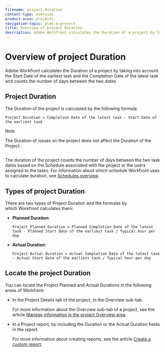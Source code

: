 ```yaml
---
filename: project-duration
content-type: overview
product-area: projects
navigation-topic: plan-a-project
title: Overview of project Duration
description: Adobe Workfront calculates the Duration of a project by taking into account the Start Date of the earliest task and the Completion Date of the latest task and counts the number of days between the two dates.
---
```


# Overview of project Duration

Adobe Workfront calculates the Duration of a project by taking into account the Start Date of the earliest task and the Completion Date of the latest task and counts the number of days between the two dates.&nbsp;

## Project Duration

The Duration of the project is calculated by the following formula:

```
Project Duration = Completion Date of the latest task - Start Date of the earliest task
```

>[!NOTE]
>
>The Duration of issues on the project does not affect the Duration of the Project.

##  

The duration of the project counts the number of days between the two task dates based on the Schedule associated with the project or the users assigned to the tasks. For information about which schedule Workfront uses to calculate duration, see [Schedules overview](../../../administration-and-setup/set-up-workfront/configure-timesheets-schedules/schedules-overview.md).

## Types of project Duration

There are two types of Project Duration and the formulas by which&nbsp;Workfront calculates them:

* **Planned Duration**:&nbsp;

  ```
  Project Planned Duration = Planned Completion Date of the latest task - Planned Start Date of the earliest task / Typical hour per day
  ```

* **Actual Duration**:&nbsp;

  ```
  Project Actual Duration = Actual Completion Date of the latest task - Actual Start Date of the earliest task / Typical hour per day
  ```

## Locate the project Duration

You can locate the Project Planned and Actual Durations in the following areas of Workfront:

* In the Project Details tab of the project, in the Overview sub-tab.

  For more information about the Overview sub-tab of a project, see the article [Manage information in the project Overview area](../../../manage-work/projects/manage-projects/understand-project-overview-area.md).

* In a Project report, by including the Duration or the Actual&nbsp;Duration fields in the report.

  For more information about creating reports, see the article [Create a custom report](../../../reports-and-dashboards/reports/creating-and-managing-reports/create-custom-report.md).

